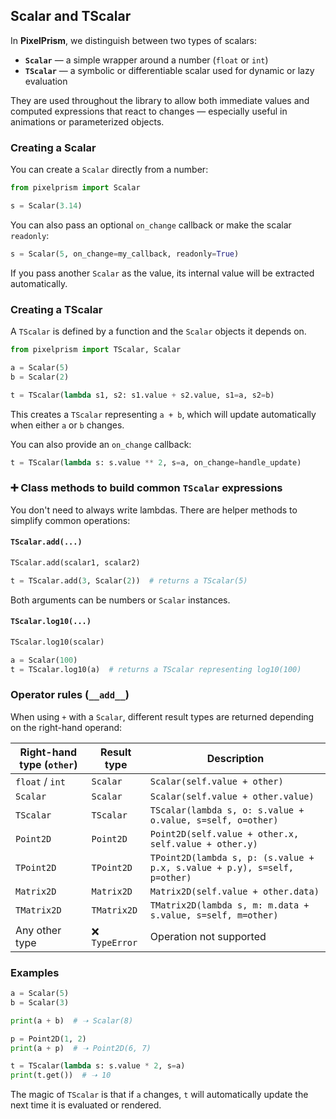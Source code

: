 ## Scalar and TScalar

In **PixelPrism**, we distinguish between two types of scalars:

- **`Scalar`** — a simple wrapper around a number (`float` or `int`)
- **`TScalar`** — a symbolic or differentiable scalar used for dynamic or lazy evaluation

They are used throughout the library to allow both immediate values and computed expressions that react to changes — especially useful in animations or parameterized objects.

### Creating a Scalar

You can create a `Scalar` directly from a number:

```python
from pixelprism import Scalar

s = Scalar(3.14)
```

You can also pass an optional `on_change` callback or make the scalar `readonly`:

```python
s = Scalar(5, on_change=my_callback, readonly=True)
```

If you pass another `Scalar` as the value, its internal value will be extracted automatically.

### Creating a TScalar

A `TScalar` is defined by a function and the `Scalar` objects it depends on.

```python
from pixelprism import TScalar, Scalar

a = Scalar(5)
b = Scalar(2)

t = TScalar(lambda s1, s2: s1.value + s2.value, s1=a, s2=b)
```

This creates a `TScalar` representing `a + b`, which will update automatically when either `a` or `b` changes.

You can also provide an `on_change` callback:

```python
t = TScalar(lambda s: s.value ** 2, s=a, on_change=handle_update)
```

### ➕ Class methods to build common `TScalar` expressions

You don't need to always write lambdas. There are helper methods to simplify common operations:

#### `TScalar.add(...)`

```python
TScalar.add(scalar1, scalar2)
```

```python
t = TScalar.add(3, Scalar(2))  # returns a TScalar(5)
```

Both arguments can be numbers or `Scalar` instances.

#### `TScalar.log10(...)`

```python
TScalar.log10(scalar)
```

```python
a = Scalar(100)
t = TScalar.log10(a)  # returns a TScalar representing log10(100)
```

### Operator rules (`__add__`)

When using `+` with a `Scalar`, different result types are returned depending on the right-hand operand:

| Right-hand type (`other`) | Result type   | Description                                                              |
| ------------------------- | ------------- | ------------------------------------------------------------------------ |
| `float` / `int`           | `Scalar`      | `Scalar(self.value + other)`                                             |
| `Scalar`                  | `Scalar`      | `Scalar(self.value + other.value)`                                       |
| `TScalar`                 | `TScalar`     | `TScalar(lambda s, o: s.value + o.value, s=self, o=other)`               |
| `Point2D`                 | `Point2D`     | `Point2D(self.value + other.x, self.value + other.y)`                    |
| `TPoint2D`                | `TPoint2D`    | `TPoint2D(lambda s, p: (s.value + p.x, s.value + p.y), s=self, p=other)` |
| `Matrix2D`                | `Matrix2D`    | `Matrix2D(self.value + other.data)`                                      |
| `TMatrix2D`               | `TMatrix2D`   | `TMatrix2D(lambda s, m: m.data + s.value, s=self, m=other)`              |
| Any other type            | ❌ `TypeError` | Operation not supported                                                  |

### Examples

```python
a = Scalar(5)
b = Scalar(3)

print(a + b)  # ➝ Scalar(8)

p = Point2D(1, 2)
print(a + p)  # ➝ Point2D(6, 7)

t = TScalar(lambda s: s.value * 2, s=a)
print(t.get())  # ➝ 10
```

The magic of `TScalar` is that if `a` changes, `t` will automatically update the next time it is evaluated or rendered.
````
